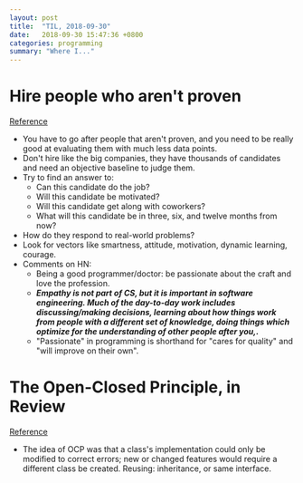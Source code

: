 ```yaml
---
layout: post
title:  "TIL, 2018-09-30"
date:   2018-09-30 15:47:36 +0800
categories: programming
summary: "Where I..."
---
```


# Hire people who aren't proven
[Reference](https://leonardofed.io/blog/startups-hiring.html)

- You have to go after people that aren't proven, and you need to be really good at evaluating them with much less data points.
- Don't hire like the big companies, they have thousands of candidates and need an objective baseline to judge them.
- Try to find an answer to:
  - Can this candidate do the job?
  - Will this candidate be motivated?
  - Will this candidate get along with coworkers?
  - What will this candidate be in three, six, and twelve months from now?
- How do they respond to real-world problems?
- Look for vectors like smartness, attitude, motivation, dynamic learning, courage.
- Comments on HN:
  - Being a good programmer/doctor: be passionate about the craft and love the profession.
  - ***Empathy is not part of CS, but it is important in software engineering. Much of the day-to-day work includes discussing/making decisions, learning about how things work from people with a different set of knowledge, doing things which optimize for the understanding of other people after you,.***
  - "Passionate" in programming is shorthand for "cares for quality" and "will improve on their own".

# The Open-Closed Principle, in Review
[Reference](https://codeblog.jonskeet.uk/2013/03/15/the-open-closed-principle-in-review/)

- The idea of OCP was that a class's implementation could only be modified to correct errors; new or changed features would require a different class be created. Reusing: inheritance, or same interface.
